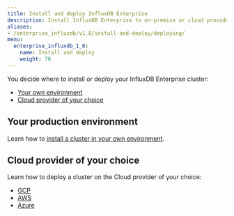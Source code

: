 ```yaml
---
title: Install and deploy InfluxDB Enterprise
description: Install InfluxDB Enterprise to on-premise or cloud providers, including Google Cloud Platform and Amazon Web Services
aliases:
- /enterprise_influxdb/v1.8/install-and-deploy/deploying/
menu:
  enterprise_influxdb_1_8:
    name: Install and deploy
    weight: 70
---
```


You decide where to install or deploy your InfluxDB Enterprise cluster:

- [Your own environment](#your-production-environment)
- [Cloud provider of your choice](#cloud-provider-of-your-choice)

## Your production environment

Learn how to [install a cluster in your own environment](/enterprise_influxdb/v1.8/install-and-deploy/production_installation/).

## Cloud provider of your choice

Learn how to deploy a cluster on the Cloud provider of your choice:

   - [GCP](/enterprise_influxdb/v1.8/install-and-deploy/deploying/google-cloud-platform/)
   - [AWS](/enterprise_influxdb/v1.8/install-and-deploy/deploying/aws/)
   - [Azure](/enterprise_influxdb/v1.8/install-and-deploy/deploying/azure/)

